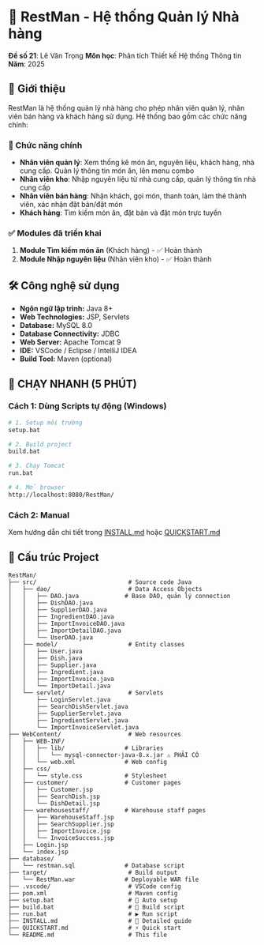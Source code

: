 # 🍴 RestMan - Hệ thống Quản lý Nhà hàng

**Đề số 21**: Lê Văn Trọng
**Môn học**: Phân tích Thiết kế Hệ thống Thông tin
**Năm**: 2025

## 📖 Giới thiệu

RestMan là hệ thống quản lý nhà hàng cho phép nhân viên quản lý, nhân viên bán hàng và khách hàng sử dụng. Hệ thống bao gồm các chức năng chính:

### 🎯 Chức năng chính

- **Nhân viên quản lý**: Xem thống kê món ăn, nguyên liệu, khách hàng, nhà cung cấp. Quản lý thông tin món ăn, lên menu combo
- **Nhân viên kho**: Nhập nguyên liệu từ nhà cung cấp, quản lý thông tin nhà cung cấp
- **Nhân viên bán hàng**: Nhận khách, gọi món, thanh toán, làm thẻ thành viên, xác nhận đặt bàn/đặt món
- **Khách hàng**: Tìm kiếm món ăn, đặt bàn và đặt món trực tuyến

### ✅ Modules đã triển khai

1. **Module Tìm kiếm món ăn** (Khách hàng) - ✅ Hoàn thành
2. **Module Nhập nguyên liệu** (Nhân viên kho) - ✅ Hoàn thành

## 🛠️ Công nghệ sử dụng

- **Ngôn ngữ lập trình:** Java 8+
- **Web Technologies:** JSP, Servlets
- **Database:** MySQL 8.0
- **Database Connectivity:** JDBC
- **Web Server:** Apache Tomcat 9
- **IDE:** VSCode / Eclipse / IntelliJ IDEA
- **Build Tool:** Maven (optional)

## 🚀 CHẠY NHANH (5 PHÚT)

### Cách 1: Dùng Scripts tự động (Windows)

```bash
# 1. Setup môi trường
setup.bat

# 2. Build project
build.bat

# 3. Chạy Tomcat
run.bat

# 4. Mở browser
http://localhost:8080/RestMan/
```

### Cách 2: Manual

Xem hướng dẫn chi tiết trong [INSTALL.md](INSTALL.md) hoặc [QUICKSTART.md](QUICKSTART.md)

## 📁 Cấu trúc Project

```
RestMan/
├── src/                          # Source code Java
│   ├── dao/                      # Data Access Objects
│   │   ├── DAO.java             # Base DAO, quản lý connection
│   │   ├── DishDAO.java
│   │   ├── SupplierDAO.java
│   │   ├── IngredientDAO.java
│   │   ├── ImportInvoiceDAO.java
│   │   ├── ImportDetailDAO.java
│   │   └── UserDAO.java
│   ├── model/                    # Entity classes
│   │   ├── User.java
│   │   ├── Dish.java
│   │   ├── Supplier.java
│   │   ├── Ingredient.java
│   │   ├── ImportInvoice.java
│   │   └── ImportDetail.java
│   └── servlet/                  # Servlets
│       ├── LoginServlet.java
│       ├── SearchDishServlet.java
│       ├── SupplierServlet.java
│       ├── IngredientServlet.java
│       └── ImportInvoiceServlet.java
├── WebContent/                   # Web resources
│   ├── WEB-INF/
│   │   ├── lib/                 # Libraries
│   │   │   └── mysql-connector-java-8.x.jar ⚠️ PHẢI CÓ
│   │   └── web.xml              # Web config
│   ├── css/
│   │   └── style.css            # Stylesheet
│   ├── customer/                # Customer pages
│   │   ├── Customer.jsp
│   │   ├── SearchDish.jsp
│   │   └── DishDetail.jsp
│   ├── warehousestaff/          # Warehouse staff pages
│   │   ├── WarehouseStaff.jsp
│   │   ├── SearchSupplier.jsp
│   │   ├── ImportInvoice.jsp
│   │   └── InvoiceSuccess.jsp
│   ├── Login.jsp
│   └── index.jsp
├── database/
│   └── restman.sql              # Database script
├── target/                       # Build output
│   └── RestMan.war              # Deployable WAR file
├── .vscode/                      # VSCode config
├── pom.xml                       # Maven config
├── setup.bat                     # 🚀 Auto setup
├── build.bat                     # 🔨 Build script
├── run.bat                       # ▶️ Run script
├── INSTALL.md                    # 📖 Detailed guide
├── QUICKSTART.md                 # ⚡ Quick start
└── README.md                     # This file
```